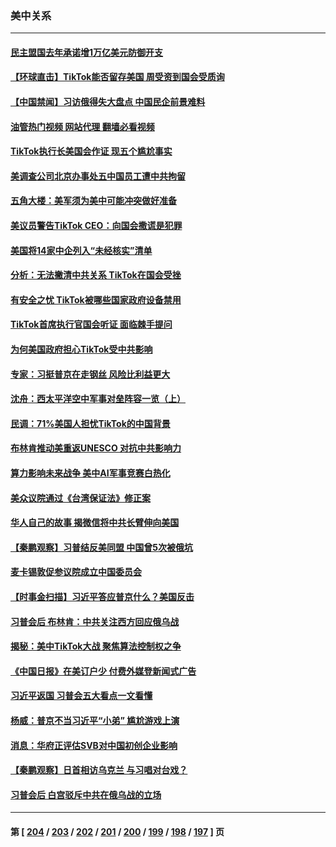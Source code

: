 ### 美中关系
---
#### [民主盟国去年承诺增1万亿美元防御开支](../../pages/nf1412576/n13957553.md?03242045) 
#### [【环球直击】TikTok能否留存美国 周受资到国会受质询](../../pages/nf1412576/n13957099.md?03242045) 
#### [【中国禁闻】习访俄得失大盘点 中国民企前景难料](../../pages/nf1412576/n13957036.md?03242045) 
#### [油管热门视频 网站代理 翻墙必看视频](http://138.2.39.72:81/youtube.html?epic-marker?03242045)
#### [TikTok执行长美国会作证 现五个尴尬事实](../../pages/nf1412576/n13957300.md?03242045) 
#### [美调查公司北京办事处五中国员工遭中共拘留](../../pages/nf1412576/n13957275.md?03242045) 
#### [五角大楼：美军须为美中可能冲突做好准备](../../pages/nf1412576/n13957193.md?03242045) 
#### [美议员警告TikTok CEO：向国会撒谎是犯罪](../../pages/nf1412576/n13957124.md?03242045) 
#### [美国将14家中企列入“未经核实”清单](../../pages/nf1412576/n13956999.md?03242045) 
#### [分析：无法撇清中共关系 TikTok在国会受挫](../../pages/nf1412576/n13957056.md?03242045) 
#### [有安全之忧 TikTok被哪些国家政府设备禁用](../../pages/nf1412576/n13956948.md?03242045) 
#### [TikTok首席执行官国会听证 面临棘手提问](../../pages/nf1412576/n13956957.md?03242045) 
#### [为何美国政府担心TikTok受中共影响](../../pages/nf1412576/n13956931.md?03242045) 
#### [专家：习挺普京在走钢丝 风险比利益更大](../../pages/nf1412576/n13956139.md?03242045) 
#### [沈舟：西太平洋空中军事对垒阵容一览（上）](../../pages/nf1412576/n13956354.md?03242045) 
#### [民调：71%美国人担忧TikTok的中国背景](../../pages/nf1412576/n13956648.md?03242045) 
#### [布林肯推动美重返UNESCO 对抗中共影响力](../../pages/nf1412576/n13956536.md?03242045) 
#### [算力影响未来战争 美中AI军事竞赛白热化](../../pages/nf1412576/n13955963.md?03242045) 
#### [美众议院通过《台湾保证法》修正案](../../pages/nf1412576/n13956411.md?03242045) 
#### [华人自己的故事 揭微信将中共长臂伸向美国](../../pages/nf1412576/n13955603.md?03242045) 
#### [【秦鹏观察】习普结反美同盟 中国曾5次被俄坑](../../pages/nf1412576/n13956280.md?03242045) 
#### [麦卡锡敦促参议院成立中国委员会](../../pages/nf1412576/n13956288.md?03242045) 
#### [【时事金扫描】习近平答应普京什么？美国反击](../../pages/nf1412576/n13956027.md?03242045) 
#### [习普会后 布林肯：中共关注西方回应俄乌战](../../pages/nf1412576/n13956144.md?03242045) 
#### [揭秘：美中TikTok大战 聚焦算法控制权之争](../../pages/nf1412576/n13956048.md?03242045) 
#### [《中国日报》在美订户少 付费外媒登新闻式广告](../../pages/nf1412576/n13955663.md?03242045) 
#### [习近平返国 习普会五大看点一文看懂](../../pages/nf1412576/n13956043.md?03242045) 
#### [杨威：普京不当习近平“小弟” 尴尬游戏上演](../../pages/nf1412576/n13955563.md?03242045) 
#### [消息：华府正评估SVB对中国初创企业影响](../../pages/nf1412576/n13955616.md?03242045) 
#### [【秦鹏观察】日首相访乌克兰 与习唱对台戏？](../../pages/nf1412576/n13955451.md?03242045) 
#### [习普会后 白宫驳斥中共在俄乌战的立场](../../pages/nf1412576/n13955353.md?03242045) 

---
#### 第 [ [204](./204.md?03242045) / [203](./203.md?03242045) / [202](./202.md?03242045) / [201](./201.md?03242045) / [200](./200.md?03242045) / [199](./199.md?03242045) / [198](./198.md?03242045) / [197](./197.md?03242045) ] 页

